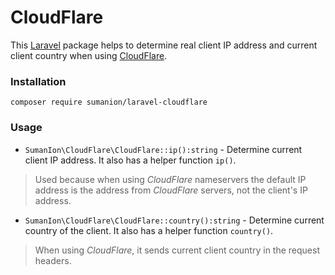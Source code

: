 
# CloudFlare

This [Laravel](https://laravel.com/) package helps to determine real client IP address and
current client country when using [CloudFlare](https://cloudflare.com).

### Installation

```
composer require sumanion/laravel-cloudflare
```

### Usage

- `SumanIon\CloudFlare\CloudFlare::ip():string` - Determine current client IP address.
  It also has a helper function `ip()`.

> Used because when using *CloudFlare* nameservers the default IP address
  is the address from *CloudFlare* servers, not the client's IP address.

- `SumanIon\CloudFlare\CloudFlare::country():string` - Determine current country of the client.
  It also has a helper function `country()`.

> When using *CloudFlare*, it sends current client country in the request headers.
